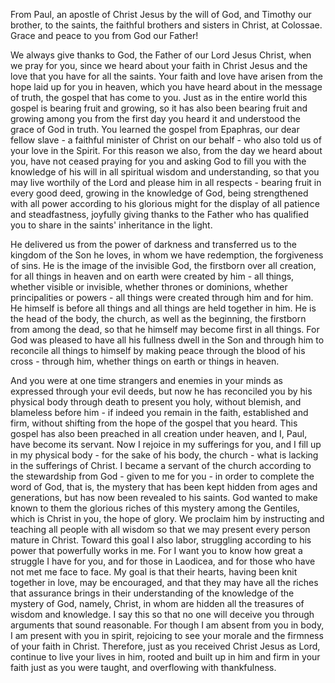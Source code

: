 From Paul, an apostle of Christ Jesus by the will of God, and Timothy our brother,
to the saints, the faithful brothers and sisters in Christ, at Colossae.
Grace and peace to you from God our Father!


We always give thanks to God, the Father of our Lord Jesus Christ, when we pray for you,
since we heard about your faith in Christ Jesus and the love that you have for all the saints.
Your faith and love have arisen from the hope laid up for you in heaven, which you have heard about in the message of truth, the gospel that has come to you. 
Just as in the entire world this gospel is bearing fruit and growing, so it has also been bearing fruit and growing among you from the first day you heard it and understood the grace of God in truth.
You learned the gospel from Epaphras, our dear fellow slave - a faithful minister of Christ on our behalf - who also told us of your love in the Spirit.
For this reason we also, from the day we heard about you, have not ceased praying for you and asking God to fill you with the knowledge of his will in all spiritual wisdom and understanding,
so that you may live worthily of the Lord and please him in all respects - bearing fruit in every good deed, growing in the knowledge of God,
being strengthened with all power according to his glorious might for the display of all patience and steadfastness, 
joyfully giving thanks to the Father who has qualified you to share in the saints' inheritance in the light.

He delivered us from the power of darkness and transferred us to the kingdom of the Son he loves, in whom we have redemption, the forgiveness of sins.
He is the image of the invisible God, the firstborn over all creation, for all things in heaven and on earth were created by him - all things, whether visible or invisible, whether thrones or dominions, whether principalities or powers - all things were created through him and for him.
He himself is before all things and all things are held together in him.
He is the head of the body, the church, as well as the beginning, the firstborn from among the dead, so that he himself may become first in all things.
For God was pleased to have all his fullness dwell in the Son and through him to reconcile all things to himself by making peace through the blood of his cross - through him, whether things on earth or things in heaven.

And you were at one time strangers and enemies in your minds as expressed through your evil deeds,
but now he has reconciled you by his physical body through death to present you holy, without blemish, and blameless before him - if indeed you remain in the faith, established and firm, without shifting from the hope of the gospel that you heard. This gospel has also been preached in all creation under heaven, and I, Paul, have become its servant.
Now I rejoice in my sufferings for you, and I fill up in my physical body - for the sake of his body, the church - what is lacking in the sufferings of Christ.
I became a servant of the church according to the stewardship from God - given to me for you - in order to complete the word of God, that is, the mystery that has been kept hidden from ages and generations, but has now been revealed to his saints.
God wanted to make known to them the glorious riches of this mystery among the Gentiles, which is Christ in you, the hope of glory.
We proclaim him by instructing and teaching all people with all wisdom so that we may present every person mature in Christ.
Toward this goal I also labor, struggling according to his power that powerfully works in me.
For I want you to know how great a struggle I have for you, and for those in Laodicea, and for those who have not met me face to face.
My goal is that their hearts, having been knit together in love, may be encouraged, and that they may have all the riches that assurance brings in their understanding of the knowledge of the mystery of God, namely, Christ, in whom are hidden all the treasures of wisdom and knowledge.
I say this so that no one will deceive you through arguments that sound reasonable.
For though I am absent from you in body, I am present with you in spirit, rejoicing to see your morale and the firmness of your faith in Christ.
Therefore, just as you received Christ Jesus as Lord, continue to live your lives in him, rooted and built up in him and firm in your faith just as you were taught, and overflowing with thankfulness.